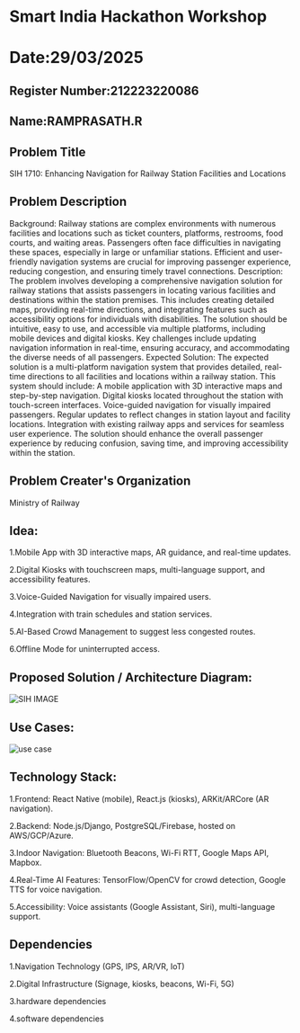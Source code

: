 # Smart India Hackathon Workshop
# Date:29/03/2025
## Register Number:212223220086
## Name:RAMPRASATH.R
## Problem Title
SIH 1710: Enhancing Navigation for Railway Station Facilities and Locations
## Problem Description
Background: Railway stations are complex environments with numerous facilities and locations such as ticket counters, platforms, restrooms, food courts, and waiting areas. Passengers often face difficulties in navigating these spaces, especially in large or unfamiliar stations. Efficient and user-friendly navigation systems are crucial for improving passenger experience, reducing congestion, and ensuring timely travel connections. Description: The problem involves developing a comprehensive navigation solution for railway stations that assists passengers in locating various facilities and destinations within the station premises. This includes creating detailed maps, providing real-time directions, and integrating features such as accessibility options for individuals with disabilities. The solution should be intuitive, easy to use, and accessible via multiple platforms, including mobile devices and digital kiosks. Key challenges include updating navigation information in real-time, ensuring accuracy, and accommodating the diverse needs of all passengers. Expected Solution: The expected solution is a multi-platform navigation system that provides detailed, real-time directions to all facilities and locations within a railway station. This system should include: A mobile application with 3D interactive maps and step-by-step navigation. Digital kiosks located throughout the station with touch-screen interfaces. Voice-guided navigation for visually impaired passengers. Regular updates to reflect changes in station layout and facility locations. Integration with existing railway apps and services for seamless user experience. The solution should enhance the overall passenger experience by reducing confusion, saving time, and improving accessibility within the station.

## Problem Creater's Organization
Ministry of Railway

## Idea:

1.Mobile App with 3D interactive maps, AR guidance, and real-time updates.

2.Digital Kiosks with touchscreen maps, multi-language support, and accessibility features.

3.Voice-Guided Navigation for visually impaired users.

4.Integration with train schedules and station services.


5.AI-Based Crowd Management to suggest less congested routes.

6.Offline Mode for uninterrupted access.


## Proposed Solution / Architecture Diagram:

![SIH IMAGE](https://github.com/user-attachments/assets/ce3be1d9-eff1-4139-9c0f-bd91eeb4d044)




## Use Cases:
![use case](https://github.com/user-attachments/assets/823be37b-3b30-4d03-9770-31ec7da466cb)


## Technology Stack:

1.Frontend: 
          React Native (mobile), React.js (kiosks), ARKit/ARCore (AR navigation).

2.Backend:
          Node.js/Django, PostgreSQL/Firebase, hosted on AWS/GCP/Azure.

3.Indoor Navigation: 
                    Bluetooth Beacons, Wi-Fi RTT, Google Maps API, Mapbox.

4.Real-Time AI Features: 
                        TensorFlow/OpenCV for crowd detection, Google TTS for voice navigation.

5.Accessibility: 
                Voice assistants (Google Assistant, Siri), multi-language support.


## Dependencies

1.Navigation Technology (GPS, IPS, AR/VR, IoT)

2.Digital Infrastructure (Signage, kiosks, beacons, Wi-Fi, 5G)

3.hardware dependencies

4.software dependencies

